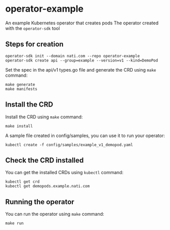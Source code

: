 # operator-example

An example Kubernetes operator that creates pods
The operator created with the `operator-sdk` tool

## Steps for creation
```
operator-sdk init --domain nati.com --repo operator-example
operator-sdk create api --group=example --version=v1 --kind=DemoPod
```

Set the spec in the api/v1 types.go file and generate the CRD using `make` command:
```
make generate
make manifests
```

## Install the CRD
Install the CRD using `make` command:
```
make install
```

A sample file created in config/samples, you can use it to run your operator:
```
kubectl create -f config/samples/example_v1_demopod.yaml
```

## Check the CRD installed
You can get the installed CRDs using `kubectl` command:
```
kubectl get crd
kubectl get demopods.example.nati.com
```

## Running the operator
You can run the operator using `make` command:
```
make run
```
